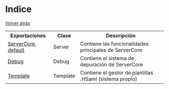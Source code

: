 # Indice
[Volver atrás](../)
<table>
    <tr>
        <th>Exportaciones</th>
        <th>Clase</th>
        <th>Descripción</th>
    </tr>
    <tr>
        <td><a href="Server.md">ServerCore, default</a></td>
        <td>Server</td>
        <td>Contiene las funcionalidades principales de ServerCore</td>
    </tr>
    <tr>
        <td><a href="Debug.md">Debug</a></td>
        <td>Debug</td>
        <td>Contiene el sistema de depuración de ServerCore</td>
    </tr>
    <tr>
        <td><a href="Template.md">Template</a></td>
        <td>Template</td>
        <td>Contiene el gestor de plantillas .HSaml (sistema propio)</td>
    </tr>
</table>